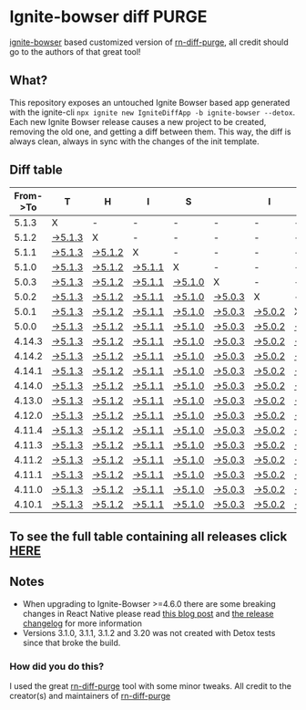 # Ignite-bowser diff PURGE

[ignite-bowser](https://github.com/infinitered/ignite-bowser) based customized version of [rn-diff-purge](https://github.com/react-native-community/rn-diff-purge/), all credit should go to the authors of that great tool!

## What?

This repository exposes an untouched Ignite Bowser based app generated with the ignite-cli
`npx ignite new IgniteDiffApp -b ignite-bowser --detox`. Each new Ignite Bowser release causes a new project to be created, removing the old one, and getting a diff between them. This way, the diff is always clean, always in sync with the changes of the init template.

## Diff table

| From->To | T                                                                                                   | H                                                                                                   | I                                                                                                   | S                                                                                                   |                                                                                                     | I                                                                                                   | S                                                                                                   |                                                                                                     | C                                                                                                     | O                                                                                                     | O                                                                                                     | L                                                                                                     |                                                                                                       |                                                                                                       |                                                                                                       |                                                                                                       |                                                                                                       |                                                                                                       |                                                                                                       |     |
| -------- | --------------------------------------------------------------------------------------------------- | --------------------------------------------------------------------------------------------------- | --------------------------------------------------------------------------------------------------- | --------------------------------------------------------------------------------------------------- | --------------------------------------------------------------------------------------------------- | --------------------------------------------------------------------------------------------------- | --------------------------------------------------------------------------------------------------- | --------------------------------------------------------------------------------------------------- | ----------------------------------------------------------------------------------------------------- | ----------------------------------------------------------------------------------------------------- | ----------------------------------------------------------------------------------------------------- | ----------------------------------------------------------------------------------------------------- | ----------------------------------------------------------------------------------------------------- | ----------------------------------------------------------------------------------------------------- | ----------------------------------------------------------------------------------------------------- | ----------------------------------------------------------------------------------------------------- | ----------------------------------------------------------------------------------------------------- | ----------------------------------------------------------------------------------------------------- | ----------------------------------------------------------------------------------------------------- | --- |
| 5.1.3    | X                                                                                                   | -                                                                                                   | -                                                                                                   | -                                                                                                   | -                                                                                                   | -                                                                                                   | -                                                                                                   | -                                                                                                   | -                                                                                                     | -                                                                                                     | -                                                                                                     | -                                                                                                     | -                                                                                                     | -                                                                                                     | -                                                                                                     | -                                                                                                     | -                                                                                                     | -                                                                                                     | -                                                                                                     | -   |
| 5.1.2    | [->5.1.3](https://github.com/nirre7/ignite-bowser-diff-purge/compare/release/5.1.2..release/5.1.3)  | X                                                                                                   | -                                                                                                   | -                                                                                                   | -                                                                                                   | -                                                                                                   | -                                                                                                   | -                                                                                                   | -                                                                                                     | -                                                                                                     | -                                                                                                     | -                                                                                                     | -                                                                                                     | -                                                                                                     | -                                                                                                     | -                                                                                                     | -                                                                                                     | -                                                                                                     | -                                                                                                     | -   |
| 5.1.1    | [->5.1.3](https://github.com/nirre7/ignite-bowser-diff-purge/compare/release/5.1.1..release/5.1.3)  | [->5.1.2](https://github.com/nirre7/ignite-bowser-diff-purge/compare/release/5.1.1..release/5.1.2)  | X                                                                                                   | -                                                                                                   | -                                                                                                   | -                                                                                                   | -                                                                                                   | -                                                                                                   | -                                                                                                     | -                                                                                                     | -                                                                                                     | -                                                                                                     | -                                                                                                     | -                                                                                                     | -                                                                                                     | -                                                                                                     | -                                                                                                     | -                                                                                                     | -                                                                                                     | -   |
| 5.1.0    | [->5.1.3](https://github.com/nirre7/ignite-bowser-diff-purge/compare/release/5.1.0..release/5.1.3)  | [->5.1.2](https://github.com/nirre7/ignite-bowser-diff-purge/compare/release/5.1.0..release/5.1.2)  | [->5.1.1](https://github.com/nirre7/ignite-bowser-diff-purge/compare/release/5.1.0..release/5.1.1)  | X                                                                                                   | -                                                                                                   | -                                                                                                   | -                                                                                                   | -                                                                                                   | -                                                                                                     | -                                                                                                     | -                                                                                                     | -                                                                                                     | -                                                                                                     | -                                                                                                     | -                                                                                                     | -                                                                                                     | -                                                                                                     | -                                                                                                     | -                                                                                                     | -   |
| 5.0.3    | [->5.1.3](https://github.com/nirre7/ignite-bowser-diff-purge/compare/release/5.0.3..release/5.1.3)  | [->5.1.2](https://github.com/nirre7/ignite-bowser-diff-purge/compare/release/5.0.3..release/5.1.2)  | [->5.1.1](https://github.com/nirre7/ignite-bowser-diff-purge/compare/release/5.0.3..release/5.1.1)  | [->5.1.0](https://github.com/nirre7/ignite-bowser-diff-purge/compare/release/5.0.3..release/5.1.0)  | X                                                                                                   | -                                                                                                   | -                                                                                                   | -                                                                                                   | -                                                                                                     | -                                                                                                     | -                                                                                                     | -                                                                                                     | -                                                                                                     | -                                                                                                     | -                                                                                                     | -                                                                                                     | -                                                                                                     | -                                                                                                     | -                                                                                                     | -   |
| 5.0.2    | [->5.1.3](https://github.com/nirre7/ignite-bowser-diff-purge/compare/release/5.0.2..release/5.1.3)  | [->5.1.2](https://github.com/nirre7/ignite-bowser-diff-purge/compare/release/5.0.2..release/5.1.2)  | [->5.1.1](https://github.com/nirre7/ignite-bowser-diff-purge/compare/release/5.0.2..release/5.1.1)  | [->5.1.0](https://github.com/nirre7/ignite-bowser-diff-purge/compare/release/5.0.2..release/5.1.0)  | [->5.0.3](https://github.com/nirre7/ignite-bowser-diff-purge/compare/release/5.0.2..release/5.0.3)  | X                                                                                                   | -                                                                                                   | -                                                                                                   | -                                                                                                     | -                                                                                                     | -                                                                                                     | -                                                                                                     | -                                                                                                     | -                                                                                                     | -                                                                                                     | -                                                                                                     | -                                                                                                     | -                                                                                                     | -                                                                                                     | -   |
| 5.0.1    | [->5.1.3](https://github.com/nirre7/ignite-bowser-diff-purge/compare/release/5.0.1..release/5.1.3)  | [->5.1.2](https://github.com/nirre7/ignite-bowser-diff-purge/compare/release/5.0.1..release/5.1.2)  | [->5.1.1](https://github.com/nirre7/ignite-bowser-diff-purge/compare/release/5.0.1..release/5.1.1)  | [->5.1.0](https://github.com/nirre7/ignite-bowser-diff-purge/compare/release/5.0.1..release/5.1.0)  | [->5.0.3](https://github.com/nirre7/ignite-bowser-diff-purge/compare/release/5.0.1..release/5.0.3)  | [->5.0.2](https://github.com/nirre7/ignite-bowser-diff-purge/compare/release/5.0.1..release/5.0.2)  | X                                                                                                   | -                                                                                                   | -                                                                                                     | -                                                                                                     | -                                                                                                     | -                                                                                                     | -                                                                                                     | -                                                                                                     | -                                                                                                     | -                                                                                                     | -                                                                                                     | -                                                                                                     | -                                                                                                     | -   |
| 5.0.0    | [->5.1.3](https://github.com/nirre7/ignite-bowser-diff-purge/compare/release/5.0.0..release/5.1.3)  | [->5.1.2](https://github.com/nirre7/ignite-bowser-diff-purge/compare/release/5.0.0..release/5.1.2)  | [->5.1.1](https://github.com/nirre7/ignite-bowser-diff-purge/compare/release/5.0.0..release/5.1.1)  | [->5.1.0](https://github.com/nirre7/ignite-bowser-diff-purge/compare/release/5.0.0..release/5.1.0)  | [->5.0.3](https://github.com/nirre7/ignite-bowser-diff-purge/compare/release/5.0.0..release/5.0.3)  | [->5.0.2](https://github.com/nirre7/ignite-bowser-diff-purge/compare/release/5.0.0..release/5.0.2)  | [->5.0.1](https://github.com/nirre7/ignite-bowser-diff-purge/compare/release/5.0.0..release/5.0.1)  | X                                                                                                   | -                                                                                                     | -                                                                                                     | -                                                                                                     | -                                                                                                     | -                                                                                                     | -                                                                                                     | -                                                                                                     | -                                                                                                     | -                                                                                                     | -                                                                                                     | -                                                                                                     | -   |
| 4.14.3   | [->5.1.3](https://github.com/nirre7/ignite-bowser-diff-purge/compare/release/4.14.3..release/5.1.3) | [->5.1.2](https://github.com/nirre7/ignite-bowser-diff-purge/compare/release/4.14.3..release/5.1.2) | [->5.1.1](https://github.com/nirre7/ignite-bowser-diff-purge/compare/release/4.14.3..release/5.1.1) | [->5.1.0](https://github.com/nirre7/ignite-bowser-diff-purge/compare/release/4.14.3..release/5.1.0) | [->5.0.3](https://github.com/nirre7/ignite-bowser-diff-purge/compare/release/4.14.3..release/5.0.3) | [->5.0.2](https://github.com/nirre7/ignite-bowser-diff-purge/compare/release/4.14.3..release/5.0.2) | [->5.0.1](https://github.com/nirre7/ignite-bowser-diff-purge/compare/release/4.14.3..release/5.0.1) | [->5.0.0](https://github.com/nirre7/ignite-bowser-diff-purge/compare/release/4.14.3..release/5.0.0) | X                                                                                                     | -                                                                                                     | -                                                                                                     | -                                                                                                     | -                                                                                                     | -                                                                                                     | -                                                                                                     | -                                                                                                     | -                                                                                                     | -                                                                                                     | -                                                                                                     | -   |
| 4.14.2   | [->5.1.3](https://github.com/nirre7/ignite-bowser-diff-purge/compare/release/4.14.2..release/5.1.3) | [->5.1.2](https://github.com/nirre7/ignite-bowser-diff-purge/compare/release/4.14.2..release/5.1.2) | [->5.1.1](https://github.com/nirre7/ignite-bowser-diff-purge/compare/release/4.14.2..release/5.1.1) | [->5.1.0](https://github.com/nirre7/ignite-bowser-diff-purge/compare/release/4.14.2..release/5.1.0) | [->5.0.3](https://github.com/nirre7/ignite-bowser-diff-purge/compare/release/4.14.2..release/5.0.3) | [->5.0.2](https://github.com/nirre7/ignite-bowser-diff-purge/compare/release/4.14.2..release/5.0.2) | [->5.0.1](https://github.com/nirre7/ignite-bowser-diff-purge/compare/release/4.14.2..release/5.0.1) | [->5.0.0](https://github.com/nirre7/ignite-bowser-diff-purge/compare/release/4.14.2..release/5.0.0) | [->4.14.3](https://github.com/nirre7/ignite-bowser-diff-purge/compare/release/4.14.2..release/4.14.3) | X                                                                                                     | -                                                                                                     | -                                                                                                     | -                                                                                                     | -                                                                                                     | -                                                                                                     | -                                                                                                     | -                                                                                                     | -                                                                                                     | -                                                                                                     | -   |
| 4.14.1   | [->5.1.3](https://github.com/nirre7/ignite-bowser-diff-purge/compare/release/4.14.1..release/5.1.3) | [->5.1.2](https://github.com/nirre7/ignite-bowser-diff-purge/compare/release/4.14.1..release/5.1.2) | [->5.1.1](https://github.com/nirre7/ignite-bowser-diff-purge/compare/release/4.14.1..release/5.1.1) | [->5.1.0](https://github.com/nirre7/ignite-bowser-diff-purge/compare/release/4.14.1..release/5.1.0) | [->5.0.3](https://github.com/nirre7/ignite-bowser-diff-purge/compare/release/4.14.1..release/5.0.3) | [->5.0.2](https://github.com/nirre7/ignite-bowser-diff-purge/compare/release/4.14.1..release/5.0.2) | [->5.0.1](https://github.com/nirre7/ignite-bowser-diff-purge/compare/release/4.14.1..release/5.0.1) | [->5.0.0](https://github.com/nirre7/ignite-bowser-diff-purge/compare/release/4.14.1..release/5.0.0) | [->4.14.3](https://github.com/nirre7/ignite-bowser-diff-purge/compare/release/4.14.1..release/4.14.3) | [->4.14.2](https://github.com/nirre7/ignite-bowser-diff-purge/compare/release/4.14.1..release/4.14.2) | X                                                                                                     | -                                                                                                     | -                                                                                                     | -                                                                                                     | -                                                                                                     | -                                                                                                     | -                                                                                                     | -                                                                                                     | -                                                                                                     | -   |
| 4.14.0   | [->5.1.3](https://github.com/nirre7/ignite-bowser-diff-purge/compare/release/4.14.0..release/5.1.3) | [->5.1.2](https://github.com/nirre7/ignite-bowser-diff-purge/compare/release/4.14.0..release/5.1.2) | [->5.1.1](https://github.com/nirre7/ignite-bowser-diff-purge/compare/release/4.14.0..release/5.1.1) | [->5.1.0](https://github.com/nirre7/ignite-bowser-diff-purge/compare/release/4.14.0..release/5.1.0) | [->5.0.3](https://github.com/nirre7/ignite-bowser-diff-purge/compare/release/4.14.0..release/5.0.3) | [->5.0.2](https://github.com/nirre7/ignite-bowser-diff-purge/compare/release/4.14.0..release/5.0.2) | [->5.0.1](https://github.com/nirre7/ignite-bowser-diff-purge/compare/release/4.14.0..release/5.0.1) | [->5.0.0](https://github.com/nirre7/ignite-bowser-diff-purge/compare/release/4.14.0..release/5.0.0) | [->4.14.3](https://github.com/nirre7/ignite-bowser-diff-purge/compare/release/4.14.0..release/4.14.3) | [->4.14.2](https://github.com/nirre7/ignite-bowser-diff-purge/compare/release/4.14.0..release/4.14.2) | [->4.14.1](https://github.com/nirre7/ignite-bowser-diff-purge/compare/release/4.14.0..release/4.14.1) | X                                                                                                     | -                                                                                                     | -                                                                                                     | -                                                                                                     | -                                                                                                     | -                                                                                                     | -                                                                                                     | -                                                                                                     | -   |
| 4.13.0   | [->5.1.3](https://github.com/nirre7/ignite-bowser-diff-purge/compare/release/4.13.0..release/5.1.3) | [->5.1.2](https://github.com/nirre7/ignite-bowser-diff-purge/compare/release/4.13.0..release/5.1.2) | [->5.1.1](https://github.com/nirre7/ignite-bowser-diff-purge/compare/release/4.13.0..release/5.1.1) | [->5.1.0](https://github.com/nirre7/ignite-bowser-diff-purge/compare/release/4.13.0..release/5.1.0) | [->5.0.3](https://github.com/nirre7/ignite-bowser-diff-purge/compare/release/4.13.0..release/5.0.3) | [->5.0.2](https://github.com/nirre7/ignite-bowser-diff-purge/compare/release/4.13.0..release/5.0.2) | [->5.0.1](https://github.com/nirre7/ignite-bowser-diff-purge/compare/release/4.13.0..release/5.0.1) | [->5.0.0](https://github.com/nirre7/ignite-bowser-diff-purge/compare/release/4.13.0..release/5.0.0) | [->4.14.3](https://github.com/nirre7/ignite-bowser-diff-purge/compare/release/4.13.0..release/4.14.3) | [->4.14.2](https://github.com/nirre7/ignite-bowser-diff-purge/compare/release/4.13.0..release/4.14.2) | [->4.14.1](https://github.com/nirre7/ignite-bowser-diff-purge/compare/release/4.13.0..release/4.14.1) | [->4.14.0](https://github.com/nirre7/ignite-bowser-diff-purge/compare/release/4.13.0..release/4.14.0) | X                                                                                                     | -                                                                                                     | -                                                                                                     | -                                                                                                     | -                                                                                                     | -                                                                                                     | -                                                                                                     | -   |
| 4.12.0   | [->5.1.3](https://github.com/nirre7/ignite-bowser-diff-purge/compare/release/4.12.0..release/5.1.3) | [->5.1.2](https://github.com/nirre7/ignite-bowser-diff-purge/compare/release/4.12.0..release/5.1.2) | [->5.1.1](https://github.com/nirre7/ignite-bowser-diff-purge/compare/release/4.12.0..release/5.1.1) | [->5.1.0](https://github.com/nirre7/ignite-bowser-diff-purge/compare/release/4.12.0..release/5.1.0) | [->5.0.3](https://github.com/nirre7/ignite-bowser-diff-purge/compare/release/4.12.0..release/5.0.3) | [->5.0.2](https://github.com/nirre7/ignite-bowser-diff-purge/compare/release/4.12.0..release/5.0.2) | [->5.0.1](https://github.com/nirre7/ignite-bowser-diff-purge/compare/release/4.12.0..release/5.0.1) | [->5.0.0](https://github.com/nirre7/ignite-bowser-diff-purge/compare/release/4.12.0..release/5.0.0) | [->4.14.3](https://github.com/nirre7/ignite-bowser-diff-purge/compare/release/4.12.0..release/4.14.3) | [->4.14.2](https://github.com/nirre7/ignite-bowser-diff-purge/compare/release/4.12.0..release/4.14.2) | [->4.14.1](https://github.com/nirre7/ignite-bowser-diff-purge/compare/release/4.12.0..release/4.14.1) | [->4.14.0](https://github.com/nirre7/ignite-bowser-diff-purge/compare/release/4.12.0..release/4.14.0) | [->4.13.0](https://github.com/nirre7/ignite-bowser-diff-purge/compare/release/4.12.0..release/4.13.0) | X                                                                                                     | -                                                                                                     | -                                                                                                     | -                                                                                                     | -                                                                                                     | -                                                                                                     | -   |
| 4.11.4   | [->5.1.3](https://github.com/nirre7/ignite-bowser-diff-purge/compare/release/4.11.4..release/5.1.3) | [->5.1.2](https://github.com/nirre7/ignite-bowser-diff-purge/compare/release/4.11.4..release/5.1.2) | [->5.1.1](https://github.com/nirre7/ignite-bowser-diff-purge/compare/release/4.11.4..release/5.1.1) | [->5.1.0](https://github.com/nirre7/ignite-bowser-diff-purge/compare/release/4.11.4..release/5.1.0) | [->5.0.3](https://github.com/nirre7/ignite-bowser-diff-purge/compare/release/4.11.4..release/5.0.3) | [->5.0.2](https://github.com/nirre7/ignite-bowser-diff-purge/compare/release/4.11.4..release/5.0.2) | [->5.0.1](https://github.com/nirre7/ignite-bowser-diff-purge/compare/release/4.11.4..release/5.0.1) | [->5.0.0](https://github.com/nirre7/ignite-bowser-diff-purge/compare/release/4.11.4..release/5.0.0) | [->4.14.3](https://github.com/nirre7/ignite-bowser-diff-purge/compare/release/4.11.4..release/4.14.3) | [->4.14.2](https://github.com/nirre7/ignite-bowser-diff-purge/compare/release/4.11.4..release/4.14.2) | [->4.14.1](https://github.com/nirre7/ignite-bowser-diff-purge/compare/release/4.11.4..release/4.14.1) | [->4.14.0](https://github.com/nirre7/ignite-bowser-diff-purge/compare/release/4.11.4..release/4.14.0) | [->4.13.0](https://github.com/nirre7/ignite-bowser-diff-purge/compare/release/4.11.4..release/4.13.0) | [->4.12.0](https://github.com/nirre7/ignite-bowser-diff-purge/compare/release/4.11.4..release/4.12.0) | X                                                                                                     | -                                                                                                     | -                                                                                                     | -                                                                                                     | -                                                                                                     | -   |
| 4.11.3   | [->5.1.3](https://github.com/nirre7/ignite-bowser-diff-purge/compare/release/4.11.3..release/5.1.3) | [->5.1.2](https://github.com/nirre7/ignite-bowser-diff-purge/compare/release/4.11.3..release/5.1.2) | [->5.1.1](https://github.com/nirre7/ignite-bowser-diff-purge/compare/release/4.11.3..release/5.1.1) | [->5.1.0](https://github.com/nirre7/ignite-bowser-diff-purge/compare/release/4.11.3..release/5.1.0) | [->5.0.3](https://github.com/nirre7/ignite-bowser-diff-purge/compare/release/4.11.3..release/5.0.3) | [->5.0.2](https://github.com/nirre7/ignite-bowser-diff-purge/compare/release/4.11.3..release/5.0.2) | [->5.0.1](https://github.com/nirre7/ignite-bowser-diff-purge/compare/release/4.11.3..release/5.0.1) | [->5.0.0](https://github.com/nirre7/ignite-bowser-diff-purge/compare/release/4.11.3..release/5.0.0) | [->4.14.3](https://github.com/nirre7/ignite-bowser-diff-purge/compare/release/4.11.3..release/4.14.3) | [->4.14.2](https://github.com/nirre7/ignite-bowser-diff-purge/compare/release/4.11.3..release/4.14.2) | [->4.14.1](https://github.com/nirre7/ignite-bowser-diff-purge/compare/release/4.11.3..release/4.14.1) | [->4.14.0](https://github.com/nirre7/ignite-bowser-diff-purge/compare/release/4.11.3..release/4.14.0) | [->4.13.0](https://github.com/nirre7/ignite-bowser-diff-purge/compare/release/4.11.3..release/4.13.0) | [->4.12.0](https://github.com/nirre7/ignite-bowser-diff-purge/compare/release/4.11.3..release/4.12.0) | [->4.11.4](https://github.com/nirre7/ignite-bowser-diff-purge/compare/release/4.11.3..release/4.11.4) | X                                                                                                     | -                                                                                                     | -                                                                                                     | -                                                                                                     | -   |
| 4.11.2   | [->5.1.3](https://github.com/nirre7/ignite-bowser-diff-purge/compare/release/4.11.2..release/5.1.3) | [->5.1.2](https://github.com/nirre7/ignite-bowser-diff-purge/compare/release/4.11.2..release/5.1.2) | [->5.1.1](https://github.com/nirre7/ignite-bowser-diff-purge/compare/release/4.11.2..release/5.1.1) | [->5.1.0](https://github.com/nirre7/ignite-bowser-diff-purge/compare/release/4.11.2..release/5.1.0) | [->5.0.3](https://github.com/nirre7/ignite-bowser-diff-purge/compare/release/4.11.2..release/5.0.3) | [->5.0.2](https://github.com/nirre7/ignite-bowser-diff-purge/compare/release/4.11.2..release/5.0.2) | [->5.0.1](https://github.com/nirre7/ignite-bowser-diff-purge/compare/release/4.11.2..release/5.0.1) | [->5.0.0](https://github.com/nirre7/ignite-bowser-diff-purge/compare/release/4.11.2..release/5.0.0) | [->4.14.3](https://github.com/nirre7/ignite-bowser-diff-purge/compare/release/4.11.2..release/4.14.3) | [->4.14.2](https://github.com/nirre7/ignite-bowser-diff-purge/compare/release/4.11.2..release/4.14.2) | [->4.14.1](https://github.com/nirre7/ignite-bowser-diff-purge/compare/release/4.11.2..release/4.14.1) | [->4.14.0](https://github.com/nirre7/ignite-bowser-diff-purge/compare/release/4.11.2..release/4.14.0) | [->4.13.0](https://github.com/nirre7/ignite-bowser-diff-purge/compare/release/4.11.2..release/4.13.0) | [->4.12.0](https://github.com/nirre7/ignite-bowser-diff-purge/compare/release/4.11.2..release/4.12.0) | [->4.11.4](https://github.com/nirre7/ignite-bowser-diff-purge/compare/release/4.11.2..release/4.11.4) | [->4.11.3](https://github.com/nirre7/ignite-bowser-diff-purge/compare/release/4.11.2..release/4.11.3) | X                                                                                                     | -                                                                                                     | -                                                                                                     | -   |
| 4.11.1   | [->5.1.3](https://github.com/nirre7/ignite-bowser-diff-purge/compare/release/4.11.1..release/5.1.3) | [->5.1.2](https://github.com/nirre7/ignite-bowser-diff-purge/compare/release/4.11.1..release/5.1.2) | [->5.1.1](https://github.com/nirre7/ignite-bowser-diff-purge/compare/release/4.11.1..release/5.1.1) | [->5.1.0](https://github.com/nirre7/ignite-bowser-diff-purge/compare/release/4.11.1..release/5.1.0) | [->5.0.3](https://github.com/nirre7/ignite-bowser-diff-purge/compare/release/4.11.1..release/5.0.3) | [->5.0.2](https://github.com/nirre7/ignite-bowser-diff-purge/compare/release/4.11.1..release/5.0.2) | [->5.0.1](https://github.com/nirre7/ignite-bowser-diff-purge/compare/release/4.11.1..release/5.0.1) | [->5.0.0](https://github.com/nirre7/ignite-bowser-diff-purge/compare/release/4.11.1..release/5.0.0) | [->4.14.3](https://github.com/nirre7/ignite-bowser-diff-purge/compare/release/4.11.1..release/4.14.3) | [->4.14.2](https://github.com/nirre7/ignite-bowser-diff-purge/compare/release/4.11.1..release/4.14.2) | [->4.14.1](https://github.com/nirre7/ignite-bowser-diff-purge/compare/release/4.11.1..release/4.14.1) | [->4.14.0](https://github.com/nirre7/ignite-bowser-diff-purge/compare/release/4.11.1..release/4.14.0) | [->4.13.0](https://github.com/nirre7/ignite-bowser-diff-purge/compare/release/4.11.1..release/4.13.0) | [->4.12.0](https://github.com/nirre7/ignite-bowser-diff-purge/compare/release/4.11.1..release/4.12.0) | [->4.11.4](https://github.com/nirre7/ignite-bowser-diff-purge/compare/release/4.11.1..release/4.11.4) | [->4.11.3](https://github.com/nirre7/ignite-bowser-diff-purge/compare/release/4.11.1..release/4.11.3) | [->4.11.2](https://github.com/nirre7/ignite-bowser-diff-purge/compare/release/4.11.1..release/4.11.2) | X                                                                                                     | -                                                                                                     | -   |
| 4.11.0   | [->5.1.3](https://github.com/nirre7/ignite-bowser-diff-purge/compare/release/4.11.0..release/5.1.3) | [->5.1.2](https://github.com/nirre7/ignite-bowser-diff-purge/compare/release/4.11.0..release/5.1.2) | [->5.1.1](https://github.com/nirre7/ignite-bowser-diff-purge/compare/release/4.11.0..release/5.1.1) | [->5.1.0](https://github.com/nirre7/ignite-bowser-diff-purge/compare/release/4.11.0..release/5.1.0) | [->5.0.3](https://github.com/nirre7/ignite-bowser-diff-purge/compare/release/4.11.0..release/5.0.3) | [->5.0.2](https://github.com/nirre7/ignite-bowser-diff-purge/compare/release/4.11.0..release/5.0.2) | [->5.0.1](https://github.com/nirre7/ignite-bowser-diff-purge/compare/release/4.11.0..release/5.0.1) | [->5.0.0](https://github.com/nirre7/ignite-bowser-diff-purge/compare/release/4.11.0..release/5.0.0) | [->4.14.3](https://github.com/nirre7/ignite-bowser-diff-purge/compare/release/4.11.0..release/4.14.3) | [->4.14.2](https://github.com/nirre7/ignite-bowser-diff-purge/compare/release/4.11.0..release/4.14.2) | [->4.14.1](https://github.com/nirre7/ignite-bowser-diff-purge/compare/release/4.11.0..release/4.14.1) | [->4.14.0](https://github.com/nirre7/ignite-bowser-diff-purge/compare/release/4.11.0..release/4.14.0) | [->4.13.0](https://github.com/nirre7/ignite-bowser-diff-purge/compare/release/4.11.0..release/4.13.0) | [->4.12.0](https://github.com/nirre7/ignite-bowser-diff-purge/compare/release/4.11.0..release/4.12.0) | [->4.11.4](https://github.com/nirre7/ignite-bowser-diff-purge/compare/release/4.11.0..release/4.11.4) | [->4.11.3](https://github.com/nirre7/ignite-bowser-diff-purge/compare/release/4.11.0..release/4.11.3) | [->4.11.2](https://github.com/nirre7/ignite-bowser-diff-purge/compare/release/4.11.0..release/4.11.2) | [->4.11.1](https://github.com/nirre7/ignite-bowser-diff-purge/compare/release/4.11.0..release/4.11.1) | X                                                                                                     | -   |
| 4.10.1   | [->5.1.3](https://github.com/nirre7/ignite-bowser-diff-purge/compare/release/4.10.1..release/5.1.3) | [->5.1.2](https://github.com/nirre7/ignite-bowser-diff-purge/compare/release/4.10.1..release/5.1.2) | [->5.1.1](https://github.com/nirre7/ignite-bowser-diff-purge/compare/release/4.10.1..release/5.1.1) | [->5.1.0](https://github.com/nirre7/ignite-bowser-diff-purge/compare/release/4.10.1..release/5.1.0) | [->5.0.3](https://github.com/nirre7/ignite-bowser-diff-purge/compare/release/4.10.1..release/5.0.3) | [->5.0.2](https://github.com/nirre7/ignite-bowser-diff-purge/compare/release/4.10.1..release/5.0.2) | [->5.0.1](https://github.com/nirre7/ignite-bowser-diff-purge/compare/release/4.10.1..release/5.0.1) | [->5.0.0](https://github.com/nirre7/ignite-bowser-diff-purge/compare/release/4.10.1..release/5.0.0) | [->4.14.3](https://github.com/nirre7/ignite-bowser-diff-purge/compare/release/4.10.1..release/4.14.3) | [->4.14.2](https://github.com/nirre7/ignite-bowser-diff-purge/compare/release/4.10.1..release/4.14.2) | [->4.14.1](https://github.com/nirre7/ignite-bowser-diff-purge/compare/release/4.10.1..release/4.14.1) | [->4.14.0](https://github.com/nirre7/ignite-bowser-diff-purge/compare/release/4.10.1..release/4.14.0) | [->4.13.0](https://github.com/nirre7/ignite-bowser-diff-purge/compare/release/4.10.1..release/4.13.0) | [->4.12.0](https://github.com/nirre7/ignite-bowser-diff-purge/compare/release/4.10.1..release/4.12.0) | [->4.11.4](https://github.com/nirre7/ignite-bowser-diff-purge/compare/release/4.10.1..release/4.11.4) | [->4.11.3](https://github.com/nirre7/ignite-bowser-diff-purge/compare/release/4.10.1..release/4.11.3) | [->4.11.2](https://github.com/nirre7/ignite-bowser-diff-purge/compare/release/4.10.1..release/4.11.2) | [->4.11.1](https://github.com/nirre7/ignite-bowser-diff-purge/compare/release/4.10.1..release/4.11.1) | [->4.11.0](https://github.com/nirre7/ignite-bowser-diff-purge/compare/release/4.10.1..release/4.11.0) | X   |

## To see the full table containing all releases click [HERE](https://nirre7.github.io/ignite-bowser-diff-purge/)

## Notes

- When upgrading to Ignite-Bowser >=4.6.0 there are some breaking changes in React Native please read [this blog post](https://facebook.github.io/react-native/blog/2019/07/03/version-60) and [the release changelog](https://github.com/react-native-community/releases/blob/master/CHANGELOG.md#060) for more information
- Versions 3.1.0, 3.1.1, 3.1.2 and 3.20 was not created with Detox tests since that broke the build. 

### How did you do this?

I used the great [rn-diff-purge](https://github.com/react-native-community/rn-diff-purge/) tool with some minor tweaks. 
All credit to the creator(s) and maintainers of [rn-diff-purge](https://github.com/react-native-community/rn-diff-purge/)

